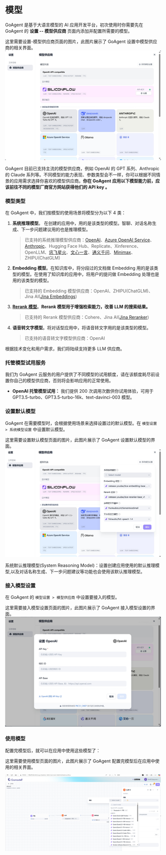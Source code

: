 # 模型

GoAgent 是基于大语言模型的 AI 应用开发平台，初次使用时你需要先在 GoAgent 的 **设置 -- 模型供应商** 页面内添加并配置所需要的模型。

这里需要设置-模型供应商页面的图片，此图片展示了 GoAgent 设置中模型供应商的相关界面。
![模型设置](../../public/model-configuration1.png)

GoAgent 目前已支持主流的模型供应商，例如 OpenAI 的 GPT 系列、Anthropic 的 Claude 系列等。不同模型的能力表现、参数类型会不一样，你可以根据不同情景的应用需求选择你喜欢的模型供应商。**你在 GoAgent 应用以下模型能力前，应该前往不同的模型厂商官方网站获得他们的 API key 。**

### 模型类型

在 GoAgent 中，我们按模型的使用场景将模型分为以下 4 类：

1.  **系统推理模型**。 在创建的应用中，用的是该类型的模型。智聊、对话名称生成、下一步问题建议用的也是推理模型。

    > 已支持的系统推理模型供应商：[OpenAI](https://platform.openai.com/account/api-keys)、[Azure OpenAI Service](https://azure.microsoft.com/en-us/products/ai-services/openai-service/)、[Anthropic](https://console.anthropic.com/account/keys)、Hugging Face Hub、Replicate、Xinference、OpenLLM、[讯飞星火](https://www.xfyun.cn/solutions/xinghuoAPI)、[文心一言](https://console.bce.baidu.com/qianfan/ais/console/applicationConsole/application)、[通义千问](https://dashscope.console.aliyun.com/api-key\_management?spm=a2c4g.11186623.0.0.3bbc424dxZms9k)、[Minimax](https://api.minimax.chat/user-center/basic-information/interface-key)、ZHIPU(ChatGLM)
2.  **Embedding 模型**。在知识库中，将分段过的文档做 Embedding 用的是该类型的模型。在使用了知识库的应用中，将用户的提问做 Embedding 处理也是用的该类型的模型。

    > 已支持的 Embedding 模型供应商：OpenAI、ZHIPU(ChatGLM)、Jina AI([Jina Embeddings](https://jina.ai/embeddings/))
3.  [**Rerank 模型**](https://docs.dify.ai/v/zh-hans/advanced/retrieval-augment/rerank)。**Rerank 模型用于增强检索能力，改善 LLM 的搜索结果。**

    > 已支持的 Rerank 模型供应商：Cohere、Jina AI([Jina Reranker](https://jina.ai/reranker))
4.  **语音转文字模型**。将对话型应用中，将语音转文字用的是该类型的模型。

    > 已支持的语音转文字模型供应商：OpenAI

根据技术变化和用户需求，我们将陆续支持更多 LLM 供应商。

### 托管模型试用服务

我们为 GoAgent 云服务的用户提供了不同模型的试用额度，请在该额度耗尽前设置你自己的模型供应商，否则将会影响应用的正常使用。

* **OpenAI 托管模型试用：** 我们提供 200 次调用次数供你试用体验，可用于 GPT3.5-turbo、GPT3.5-turbo-16k、text-davinci-003 模型。

### 设置默认模型

GoAgent 在需要模型时，会根据使用场景来选择设置过的默认模型。在 `模型设置 > 系统模型设置` 中设置默认模型。

这里需要设置默认模型页面的图片，此图片展示了 GoAgent 设置默认模型的界面。
![系统模型设置](../../public/model-configuration2.png)

系统默认推理模型(System Reasoning Model)：设置创建应用使用的默认推理模型,以及对话名称生成、下一步问题建议等功能也会使用该默认推理模型。

### 接入模型设置

在 GoAgent 的 `模型设置 > 模型供应商` 中设置要接入的模型。

这里需要接入模型设置页面的图片，此图片展示了 GoAgent 接入模型设置的界面。
![接入模型设置](../../public/model-configuration3.png)


### 使用模型

配置完模型后，就可以在应用中使用这些模型了：

这里需要使用模型页面的图片，此图片展示了 GoAgent 配置完模型后在应用中使用的相关界面。

![使用模型](../../public/model-configuration5.jpg)
